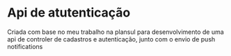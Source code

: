 # Api de atutenticação

Criada com base no meu trabalho na plansul para desenvolvimento de uma api de controler de cadastros e autenticação, junto com o envio de push notifications
